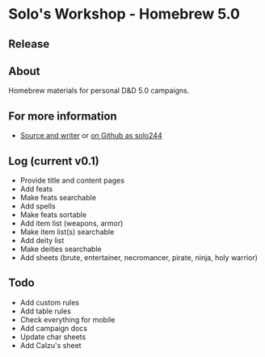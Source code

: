 # Solo's Workshop - Homebrew 5.0

## Release

## About
Homebrew materials for personal D&D 5.0 campaigns.

## For more information
- [Source and writer](http://kenvandamme.be/) or [on Github as solo244](https://github.com/solo244)

## Log (current v0.1)
- Provide title and content pages
- Add feats
- Make feats searchable
- Add spells
- Make feats sortable
- Add item list (weapons, armor)
- Make item list(s) searchable
- Add deity list
- Make deities searchable
- Add sheets (brute, entertainer, necromancer, pirate, ninja, holy warrior)

## Todo
- Add custom rules
- Add table rules
- Check everything for mobile
- Add campaign docs
- Update char sheets
- Add Calzu's sheet
